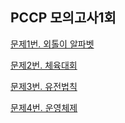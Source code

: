 ## PCCP 모의고사1회
[문제1번. 외톨이 알파벳](https://github.com/userbae/PCCP-/tree/main/PCCP%EB%AA%A8%EC%9D%98%EA%B3%A0%EC%82%AC1%ED%9A%8C/1%EB%B2%88%20%EC%99%B8%ED%86%A8%EC%9D%B4%20%EC%95%8C%ED%8C%8C%EB%B2%B3-Lv.1)


[문제2번. 체육대회]()

[문제3번. 유전법칙]()

[문제4번. 운영체제]()
